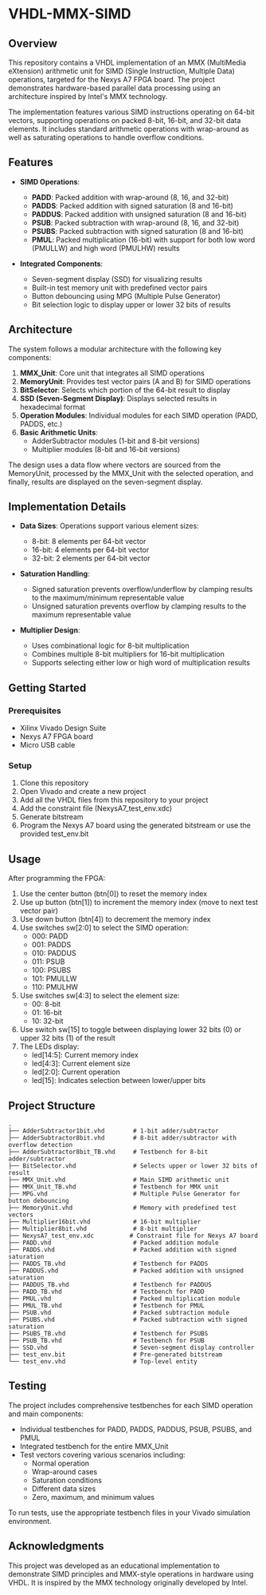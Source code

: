# VHDL-MMX-SIMD

## Overview

This repository contains a VHDL implementation of an MMX (MultiMedia eXtension) arithmetic unit for SIMD (Single Instruction, Multiple Data) operations, targeted for the Nexys A7 FPGA board. The project demonstrates hardware-based parallel data processing using an architecture inspired by Intel's MMX technology.

The implementation features various SIMD instructions operating on 64-bit vectors, supporting operations on packed 8-bit, 16-bit, and 32-bit data elements. It includes standard arithmetic operations with wrap-around as well as saturating operations to handle overflow conditions.

## Features

- **SIMD Operations**:
  - **PADD**: Packed addition with wrap-around (8, 16, and 32-bit)
  - **PADDS**: Packed addition with signed saturation (8 and 16-bit)
  - **PADDUS**: Packed addition with unsigned saturation (8 and 16-bit)
  - **PSUB**: Packed subtraction with wrap-around (8, 16, and 32-bit)
  - **PSUBS**: Packed subtraction with signed saturation (8 and 16-bit)
  - **PMUL**: Packed multiplication (16-bit) with support for both low word (PMULLW) and high word (PMULHW) results

- **Integrated Components**:
  - Seven-segment display (SSD) for visualizing results
  - Built-in test memory unit with predefined vector pairs
  - Button debouncing using MPG (Multiple Pulse Generator)
  - Bit selection logic to display upper or lower 32 bits of results

## Architecture

The system follows a modular architecture with the following key components:

1. **MMX_Unit**: Core unit that integrates all SIMD operations
2. **MemoryUnit**: Provides test vector pairs (A and B) for SIMD operations
3. **BitSelector**: Selects which portion of the 64-bit result to display
4. **SSD (Seven-Segment Display)**: Displays selected results in hexadecimal format
5. **Operation Modules**: Individual modules for each SIMD operation (PADD, PADDS, etc.)
6. **Basic Arithmetic Units**: 
   - AdderSubtractor modules (1-bit and 8-bit versions)
   - Multiplier modules (8-bit and 16-bit versions)

The design uses a data flow where vectors are sourced from the MemoryUnit, processed by the MMX_Unit with the selected operation, and finally, results are displayed on the seven-segment display.

## Implementation Details

- **Data Sizes**: Operations support various element sizes:
  - 8-bit: 8 elements per 64-bit vector
  - 16-bit: 4 elements per 64-bit vector
  - 32-bit: 2 elements per 64-bit vector

- **Saturation Handling**:
  - Signed saturation prevents overflow/underflow by clamping results to the maximum/minimum representable value
  - Unsigned saturation prevents overflow by clamping results to the maximum representable value

- **Multiplier Design**:
  - Uses combinational logic for 8-bit multiplication
  - Combines multiple 8-bit multipliers for 16-bit multiplication
  - Supports selecting either low or high word of multiplication results

## Getting Started

### Prerequisites

- Xilinx Vivado Design Suite
- Nexys A7 FPGA board
- Micro USB cable

### Setup

1. Clone this repository
2. Open Vivado and create a new project
3. Add all the VHDL files from this repository to your project
4. Add the constraint file (NexysA7_test_env.xdc)
5. Generate bitstream
6. Program the Nexys A7 board using the generated bitstream or use the provided test_env.bit

## Usage

After programming the FPGA:

1. Use the center button (btn[0]) to reset the memory index
2. Use up button (btn[1]) to increment the memory index (move to next test vector pair)
3. Use down button (btn[4]) to decrement the memory index
4. Use switches sw[2:0] to select the SIMD operation:
   - 000: PADD
   - 001: PADDS
   - 010: PADDUS
   - 011: PSUB
   - 100: PSUBS
   - 101: PMULLW
   - 110: PMULHW
5. Use switches sw[4:3] to select the element size:
   - 00: 8-bit
   - 01: 16-bit
   - 10: 32-bit
6. Use switch sw[15] to toggle between displaying lower 32 bits (0) or upper 32 bits (1) of the result
7. The LEDs display:
   - led[14:5]: Current memory index
   - led[4:3]: Current element size
   - led[2:0]: Current operation
   - led[15]: Indicates selection between lower/upper bits

## Project Structure

```
.
├── AdderSubtractor1bit.vhd        # 1-bit adder/subtractor
├── AdderSubtractor8bit.vhd        # 8-bit adder/subtractor with overflow detection
├── AdderSubtractor8bit_TB.vhd     # Testbench for 8-bit adder/subtractor
├── BitSelector.vhd                # Selects upper or lower 32 bits of result
├── MMX_Unit.vhd                   # Main SIMD arithmetic unit
├── MMX_Unit_TB.vhd                # Testbench for MMX unit
├── MPG.vhd                        # Multiple Pulse Generator for button debouncing
├── MemoryUnit.vhd                 # Memory with predefined test vectors
├── Multiplier16bit.vhd            # 16-bit multiplier
├── Multiplier8bit.vhd             # 8-bit multiplier
├── NexysA7_test_env.xdc          # Constraint file for Nexys A7 board
├── PADD.vhd                       # Packed addition module
├── PADDS.vhd                      # Packed addition with signed saturation
├── PADDS_TB.vhd                   # Testbench for PADDS
├── PADDUS.vhd                     # Packed addition with unsigned saturation
├── PADDUS_TB.vhd                  # Testbench for PADDUS
├── PADD_TB.vhd                    # Testbench for PADD
├── PMUL.vhd                       # Packed multiplication module
├── PMUL_TB.vhd                    # Testbench for PMUL
├── PSUB.vhd                       # Packed subtraction module
├── PSUBS.vhd                      # Packed subtraction with signed saturation
├── PSUBS_TB.vhd                   # Testbench for PSUBS
├── PSUB_TB.vhd                    # Testbench for PSUB
├── SSD.vhd                        # Seven-segment display controller
├── test_env.bit                   # Pre-generated bitstream
└── test_env.vhd                   # Top-level entity
```

## Testing

The project includes comprehensive testbenches for each SIMD operation and main components:

- Individual testbenches for PADD, PADDS, PADDUS, PSUB, PSUBS, and PMUL
- Integrated testbench for the entire MMX_Unit
- Test vectors covering various scenarios including:
  - Normal operation
  - Wrap-around cases
  - Saturation conditions
  - Different data sizes
  - Zero, maximum, and minimum values

To run tests, use the appropriate testbench files in your Vivado simulation environment.

## Acknowledgments

This project was developed as an educational implementation to demonstrate SIMD principles and MMX-style operations in hardware using VHDL. It is inspired by the MMX technology originally developed by Intel.
